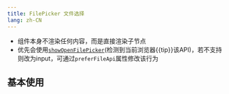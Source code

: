 ```yaml
---
title: FilePicker 文件选择
lang: zh-CN
---
```


- 组件本身不渲染任何内容，而是直接渲染子节点
- 优先会使用[`showOpenFilePicker`](https://developer.mozilla.org/en-US/docs/Web/API/Window/showOpenFilePicker)(检测到当前浏览器{{tip}}该API)，若不支持则改为input，可通过`preferFileApi`属性修改该行为

## 基本使用

<!-- @Code:basicUsage -->

<script setup>
import { isSupportFileSystem } from '@lun/utils';
const tip = isSupportFileSystem() ? '支持' : '不支持';
</script>